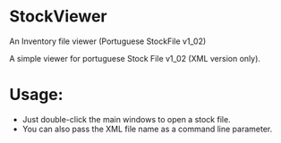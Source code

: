 # StockViewer
An Inventory file viewer (Portuguese StockFile v1_02)

A simple viewer for portuguese Stock File v1_02 (XML version only).

# Usage:
* Just double-click the main windows to open a stock file.
* You can also pass the XML file name as a command line parameter.
